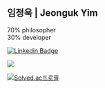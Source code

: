 ## 임정욱 | Jeonguk Yim

70% philosopher   
30% developer

[![Linkedin Badge](https://img.shields.io/badge/-LinkedIn-blue?style=flat-square&logo=Linkedin&logoColor=white&link=https://www.linkedin.com/in/seong-yun-byeon-8183a8113/)](https://www.linkedin.com/in/jeonguk-yim//)



<img src="https://img.shields.io/badge/Spring Boot-6DB33F?style=flat-square&logo=Spring Boot&logoColor=white"/>




[![Solved.ac프로필](http://mazassumnida.wtf/api/v2/generate_badge?boj=yju0808)](https://solved.ac/yju0808)
